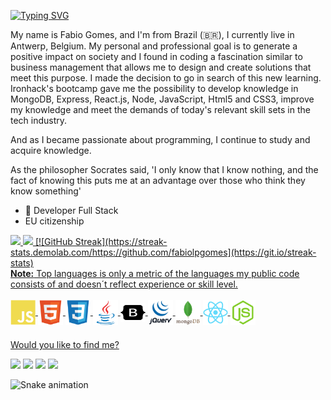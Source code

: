
[![Typing SVG](https://readme-typing-svg.herokuapp.com?font=Fira+Code&pause=1000&width=435&lines=Hi+there!+Welcome!+%F0%9F%91%8B%F0%9F%8F%BB)](https://git.io/typing-svg)

My name is Fabio Gomes, and I'm from Brazil (🇧🇷), I currently live in Antwerp, Belgium.
My personal and professional goal is to generate a positive impact on society and I found in coding a fascination similar to business management that allows me to design and create solutions that meet this purpose. I made the decision to go in search of this new learning. Ironhack's bootcamp gave me the possibility to develop knowledge in MongoDB, Express, React.js, Node, JavaScript, Html5 and CSS3, improve my knowledge and meet the demands of today's relevant skill sets in the tech industry.

And as I became passionate about programming, I continue to study and acquire knowledge.

As the philosopher Socrates said, 'I only know that I know nothing, and the fact of knowing this puts me at an advantage over those who think they know something'

-  🤖 Developer Full Stack 
-  EU citizenship


<div style="display: inline_block">  
  <a href="https://github.com/fabiolpgomes">
  <img height="150em" src="https://github-readme-stats.vercel.app/api?username=fabiolpgomes&show_icons=true&theme=gotham&include_all_commits=true&count_private=true"/>
  <img height="150em" src="https://github-readme-stats.vercel.app/api/top-langs/?username=fabiolpgomes&layout=compact&langs_count=7&theme=gotham"/>
  [![GitHub Streak](https://streak-stats.demolab.com/https://github.com/fabiolpgomes](https://git.io/streak-stats)  
    <br/>
  <b>Note:</b> Top languages is only a metric of the languages my public code consists of and doesn´t reflect experience or skill level.
    <br/>
</div>
<div style="display: inline_block"><br>
  
  <img align="center" alt="Ane-Js" height="40" width="40" src="https://raw.githubusercontent.com/devicons/devicon/master/icons/javascript/javascript-plain.svg">
  <img align="center" alt="Ane-HTML" height="40" width="40" src="https://raw.githubusercontent.com/devicons/devicon/master/icons/html5/html5-original.svg">
  <img align="center" alt="Ane-CSS" height="40" width="40" src="https://raw.githubusercontent.com/devicons/devicon/master/icons/css3/css3-original.svg">
  <img align="center" alt="Ane-Java" height="40" width="40" src="https://raw.githubusercontent.com/devicons/devicon/master/icons/java/java-original.svg">
    <img align="center" alt="Ane-bootstrap" height="30" width="40" src="https://raw.githubusercontent.com/devicons/devicon/d00d0969292a6569d45b06d3f350f463a0107b0d/icons/bootstrap/bootstrap-plain.svg">
  <img align="center" alt="Ane-jQUERY" height="40" width="40" src="https://raw.githubusercontent.com/devicons/devicon/ac557d6ff33ff370a5db99f97aeab35ea5c67fbd/icons/jquery/jquery-original-wordmark.svg">
  <img align="center" alt="Ane-MongoDb" height="40" width="40" src="https://raw.githubusercontent.com/devicons/devicon/c5378d6c2510ffa0b3e4475af95618a8048d6cf1/icons/mongodb/mongodb-original-wordmark.svg">
  <img align="center" alt="Ane-React" height="40" width="40" src="https://raw.githubusercontent.com/devicons/devicon/c5378d6c2510ffa0b3e4475af95618a8048d6cf1/icons/react/react-original.svg">
   <img align="center" alt="Ane-NodeJs" height="40" width="40" src="https://raw.githubusercontent.com/devicons/devicon/d00d0969292a6569d45b06d3f350f463a0107b0d/icons/nodejs/nodejs-original.svg">
  
 
  ###
 Would you like to find me?
<div> 
   
  <a href="https://codepen.io/fabiolpgomes/pen/RwyVKQo" target="_blank"><img src="https://img.shields.io/badge/-codepen-%FF7F3F?style=for-the-badge&logo=codepen&logoColor=white" target="_blank"></a>
  <a href="https://www.instagram.com/fabioluispintogomes/" target="_blank"><img src="https://img.shields.io/badge/-Instagram-%23E4405F?style=for-the-badge&logo=instagram&logoColor=white" target="_blank"></a>
  <a href = "mailto:fabiolpgomes@gmail.com"><img src="https://img.shields.io/badge/-Gmail-%23333?style=for-the-badge&logo=gmail&logoColor=white" target="_blank"></a>
  <a href="https://www.linkedin.com/in/fabiolpgomes" target="_blank"><img src="https://img.shields.io/badge/-LinkedIn-%230077B5?style=for-the-badge&logo=linkedin&logoColor=white" target="_blank"></a> 
  
  <!-- <a href="https://fabiolpgomes.github.io/portfolio/" target="_blank"><img src="https://img.shields.io/badge/-Portfolio-%23E4405F?style=for-the-badge&logo=portfolio&logoColor=white" target="_blank"></a> -->
   
 
  ![Snake animation](https://github.com/fabiolpgomes/fabiolpgomes/blob/output/github-contribution-grid-snake.svg)
  
</div>



